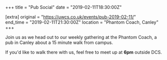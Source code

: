 +++
title = "Pub Social"
date = "2019-02-11T18:30:00Z"

[extra]
original = "https://uwcs.co.uk/events/pub-2019-02-11/"    
end_time = "2019-02-11T21:30:00Z"
location = "Phantom Coach, Canley"
+++

Join us as we head out to our weekly gathering at the Phantom Coach, a pub in Canley about a 15 minute walk from campus.

If you'd like to walk there with us, feel free to meet up at **6pm** outside DCS.

